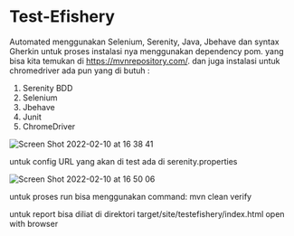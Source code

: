# Test-Efishery
Automated menggunakan Selenium, Serenity, Java, Jbehave dan syntax Gherkin
untuk proses instalasi nya menggunakan dependency pom. yang bisa kita temukan di https://mvnrepository.com/. dan juga instalasi untuk chromedriver
ada pun yang di butuh :
1. Serenity BDD
2. Selenium
3. Jbehave
4. Junit
5. ChromeDriver

![Screen Shot 2022-02-10 at 16 38 41](https://user-images.githubusercontent.com/40191179/153380186-09b01933-af8c-4d41-990c-385731855d58.png)

untuk config URL yang akan di test ada di serenity.properties

![Screen Shot 2022-02-10 at 16 50 06](https://user-images.githubusercontent.com/40191179/153381951-1b2a508e-bdd3-4fb1-87c4-3ece7ad9a9f3.png)

untuk proses run bisa menggunakan command:
mvn clean verify

untuk report bisa diliat di direktori target/site/testefishery/index.html
open with browser

